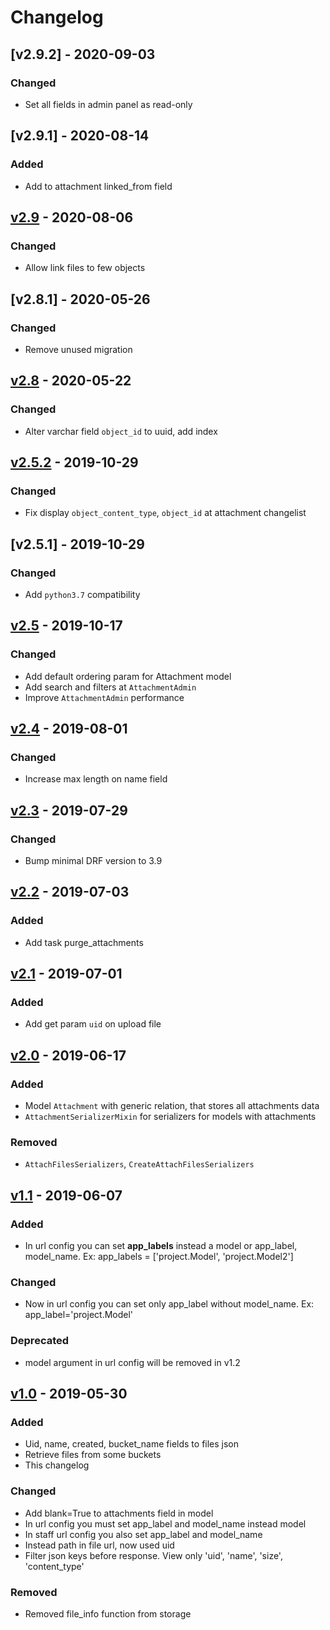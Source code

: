 # Changelog

## [v2.9.2] - 2020-09-03
### Changed
- Set all fields in admin panel as read-only

## [v2.9.1] - 2020-08-14
### Added
- Add to attachment linked_from field

## [v2.9] - 2020-08-06
### Changed
- Allow link files to few objects

## [v2.8.1] - 2020-05-26
### Changed
- Remove unused migration

## [v2.8] - 2020-05-22
### Changed
- Alter varchar field `object_id` to uuid, add index

## [v2.5.2] - 2019-10-29
### Changed
- Fix display `object_content_type`, `object_id` at attachment changelist

## [v2.5.1] - 2019-10-29
### Changed
- Add `python3.7` compatibility

## [v2.5] - 2019-10-17
### Changed
- Add default ordering param for Attachment model
- Add search and filters at `AttachmentAdmin`
- Improve `AttachmentAdmin` performance

## [v2.4] - 2019-08-01
### Changed
- Increase max length on name field 

## [v2.3] - 2019-07-29
### Changed
- Bump minimal DRF version to 3.9

## [v2.2] - 2019-07-03
### Added
- Add task purge_attachments

## [v2.1] - 2019-07-01
### Added
- Add get param `uid` on upload file

## [v2.0] - 2019-06-17
### Added
- Model `Attachment` with generic relation, that stores all attachments data
- `AttachmentSerializerMixin` for serializers for models with attachments

### Removed
- `AttachFilesSerializers`, `CreateAttachFilesSerializers`

## [v1.1] - 2019-06-07
### Added
- In url config you can set **app_labels** instead a model or app_label, model_name.
  Ex: app_labels = ['project.Model', 'project.Model2']

### Changed
- Now in url config you can set only app_label without model_name. Ex: app_label='project.Model'

### Deprecated
- model argument in url config will be removed in v1.2

## [v1.0] - 2019-05-30
### Added
- Uid, name, created, bucket_name fields to files json
- Retrieve files from some buckets
- This changelog

### Changed
- Add blank=True to attachments field in model
- In url config you must set app_label and model_name instead model
- In staff url config you also set app_label and model_name
- Instead path in file url, now used uid
- Filter json keys before response. View only 'uid', 'name', 'size', 'content_type'

### Removed
- Removed file_info function from storage

[v2.9]: https://github.com/pik-software/apiqa-storage/compare/v2.8...v2.9.1
[v2.8]: https://github.com/pik-software/apiqa-storage/compare/v2.5.2...v2.8
[v2.5.2]: https://github.com/pik-software/apiqa-storage/compare/v2.5.1...v2.5.2
[v2.5]: https://github.com/pik-software/apiqa-storage/compare/v2.5...v2.5.1
[v2.5]: https://github.com/pik-software/apiqa-storage/compare/v2.4...v2.5
[v2.4]: https://github.com/pik-software/apiqa-storage/compare/v2.3...v2.4
[v2.3]: https://github.com/pik-software/apiqa-storage/compare/v2.2...v2.3
[v2.2]: https://github.com/pik-software/apiqa-storage/compare/v2.1...v2.2
[v2.1]: https://github.com/pik-software/apiqa-storage/compare/v2.0...v2.1
[v2.0]: https://github.com/pik-software/apiqa-storage/compare/v1.1...v2.0
[v1.1]: https://github.com/pik-software/apiqa-storage/compare/v1.0...v1.1
[v1.0]: https://github.com/pik-software/apiqa-storage/compare/v0.6...v1.0
